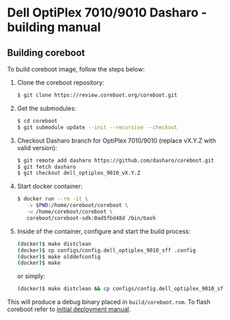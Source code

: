 # Dell OptiPlex 7010/9010 Dasharo - building manual

## Building coreboot

To build coreboot image, follow the steps below:

1. Clone the coreboot repository:

    ```bash
    $ git clone https://review.coreboot.org/coreboot.git
    ```

2. Get the submodules:

    ```bash
    $ cd coreboot
    $ git submodule update --init --recursive --checkout
    ```

3. Checkout Dasharo branch for OptiPlex 7010/9010 (replace vX.Y.Z with valid
   version):

    ```bash
    $ git remote add dasharo https://github.com/dasharo/coreboot.git
    $ git fetch dasharo
    $ git checkout dell_optiplex_9010_vX.Y.Z
    ```

4. Start docker container:

    ```bash
    $ docker run --rm -it \
       -v $PWD:/home/coreboot/coreboot \
       -w /home/coreboot/coreboot \
       coreboot/coreboot-sdk:0ad5fbd48d /bin/bash
    ```

5. Inside of the container, configure and start the build process:

    ```bash
    (docker)$ make distclean
    (docker)$ cp configs/config.dell_optiplex_9010_sff .config
    (docker)$ make olddefconfig
    (docker)$ make
    ```

    or simply:

    ```bash
    (docker)$ make distclean && cp configs/config.dell_optiplex_9010_sff .config && make olddefconfig && make
    ```

This will produce a debug binary placed in `build/coreboot.rom`. To flash
coreboot refer to [initial deployment manual](initial-deployment.md).

